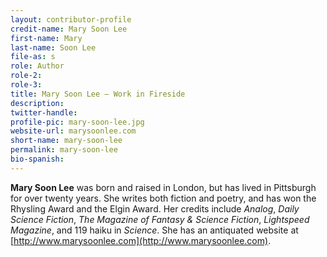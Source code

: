 ```yaml
---
layout: contributor-profile
credit-name: Mary Soon Lee
first-name: Mary
last-name: Soon Lee
file-as: s
role: Author
role-2:
role-3:
title: Mary Soon Lee — Work in Fireside
description:
twitter-handle:
profile-pic: mary-soon-lee.jpg
website-url: marysoonlee.com
short-name: mary-soon-lee
permalink: mary-soon-lee
bio-spanish:
---
```

**Mary Soon Lee** was born and raised in London, but has lived in Pittsburgh for over twenty years. She writes both fiction and poetry, and has won the Rhysling Award and the Elgin Award. Her credits include _Analog_, _Daily Science Fiction_, _The Magazine of Fantasy & Science Fiction_, _Lightspeed Magazine_, and 119 haiku in _Science_. She has an antiquated website at [http://www.marysoonlee.com](http://www.marysoonlee.com).
